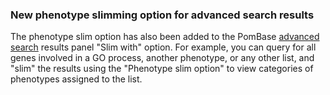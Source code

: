 ### New phenotype slimming option for advanced search results
<!-- pombase_flags: frontpage -->
<!-- newsfeed_thumbnail: pombase-logo-32x32px.png -->

The phenotype slim option has also been added to the PomBase
[advanced search](/query)
results panel "Slim with" option.  For example, you can query
for all genes involved in a GO process, another phenotype, or any
other list, and "slim" the results using the "Phenotype slim option"
to view categories of phenotypes assigned to the list.
